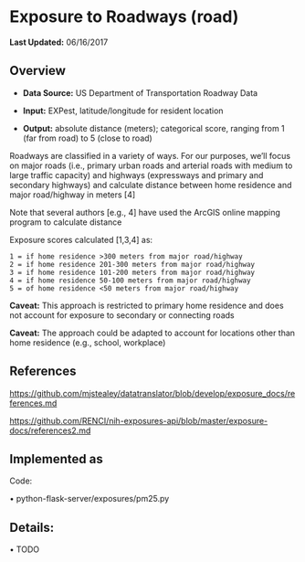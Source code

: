 # Exposure to Roadways (road)

**Last Updated:** 06/16/2017

## Overview

-	**Data Source:** US Department of Transportation Roadway Data

-	**Input:** EXPest, latitude/longitude for resident location

-	**Output:** absolute distance (meters); categorical score, ranging from 1 (far from road) to 5 (close to road)

Roadways are classified in a variety of ways. For our purposes, we’ll focus on major roads (i.e., primary urban roads and arterial roads with medium to large traffic capacity) and highways (expressways and primary and secondary highways) and calculate distance between home residence and major road/highway in meters [4] 

Note that several authors [e.g., 4] have used the ArcGIS online mapping program to calculate distance

Exposure scores calculated [1,3,4] as:

```
1 = if home residence >300 meters from major road/highway
2 = if home residence 201-300 meters from major road/highway
3 = if home residence 101-200 meters from major road/highway
4 = if home residence 50-100 meters from major road/highway
5 = of home residence <50 meters from major road/highway
```

**Caveat:** This approach is restricted to primary home residence and does not account for exposure to secondary or connecting roads

**Caveat:** The approach could be adapted to account for locations other than home residence (e.g., school, workplace)

## References

https://github.com/mjstealey/datatranslator/blob/develop/exposure_docs/references.md

https://github.com/RENCI/nih-exposures-api/blob/master/exposure-docs/references2.md

## Implemented as

Code:

•	python-flask-server/exposures/pm25.py

## Details:

•	TODO
